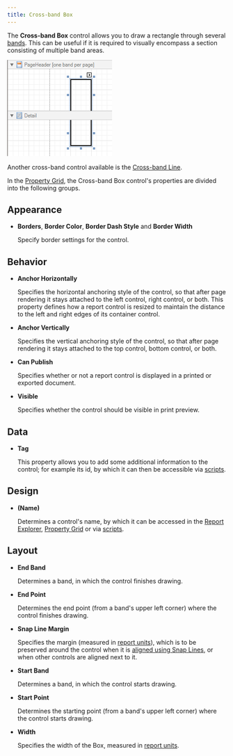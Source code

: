 ```yaml
---
title: Cross-band Box
---
```

The **Cross-band Box** control allows you to draw a rectangle through several [bands](../../../../../../interface-elements-for-desktop/articles/report-designer/report-designer-for-winforms/report-designer-reference/report-bands.md). This can be useful if it is required to visually encompass a section consisting of multiple band areas.

![RD_Controls_CrossBandBox](../../../../../images/Img8313.png)

Another cross-band control available is the [Cross-band Line](../../../../../../interface-elements-for-desktop/articles/report-designer/report-designer-for-winforms/report-designer-reference/report-controls/cross-band-line.md).

In the [Property Grid](../../../../../../interface-elements-for-desktop/articles/report-designer/report-designer-for-winforms/report-designer-reference/report-designer-ui/property-grid.md), the Cross-band Box control's properties are divided into the following groups.

## Appearance
* **Borders**, **Border Color**, **Border Dash Style** and **Border Width**
	
	Specify border settings for the control.

## Behavior
* **Anchor Horizontally**
	
	Specifies the horizontal anchoring style of the control, so that after page rendering it stays attached to the left control, right control, or both. This property defines how a report control is resized to maintain the distance to the left and right edges of its container control.
* **Anchor Vertically**
	
	Specifies the vertical anchoring style of the control, so that after page rendering it stays attached to the top control, bottom control, or both.
* **Can Publish**
	
	Specifies whether or not a report control is displayed in a printed or exported document.
* **Visible**
	
	Specifies whether the control should be visible in print preview.

## Data
* **Tag**
	
	This property allows you to add some additional information to the control; for example its id, by which it can then be accessible via [scripts](../../../../../../interface-elements-for-desktop/articles/report-designer/report-designer-for-winforms/create-reports/miscellaneous/handle-events-via-scripts.md).

 

## Design
* **(Name)**
	
	Determines a control's name, by which it can be accessed in the [Report Explorer](../../../../../../interface-elements-for-desktop/articles/report-designer/report-designer-for-winforms/report-designer-reference/report-designer-ui/report-explorer.md), [Property Grid](../../../../../../interface-elements-for-desktop/articles/report-designer/report-designer-for-winforms/report-designer-reference/report-designer-ui/property-grid.md) or via [scripts](../../../../../../interface-elements-for-desktop/articles/report-designer/report-designer-for-winforms/create-reports/miscellaneous/handle-events-via-scripts.md).

## Layout
* **End Band**
	
	Determines a band, in which the control finishes drawing.
* **End Point**
	
	Determines the end point (from a band's upper left corner) where the control finishes drawing.
* **Snap Line Margin**
	
	Specifies the margin (measured in [report units](../../../../../../interface-elements-for-desktop/articles/report-designer/report-designer-for-winforms/create-reports/basic-operations/change-measurement-units-of-a-report.md)), which is to be preserved around the control when it is [aligned using Snap Lines](../../../../../../interface-elements-for-desktop/articles/report-designer/report-designer-for-winforms/create-reports/basic-operations/controls-positioning.md), or when other controls are aligned next to it.
* **Start Band**
	
	Determines a band,  in which the control starts drawing.
* **Start Point**
	
	Determines the starting point (from a band's upper left corner) where the control starts drawing.
* **Width**
	
	Specifies the width of the Box, measured in [report units](../../../../../../interface-elements-for-desktop/articles/report-designer/report-designer-for-winforms/create-reports/basic-operations/change-measurement-units-of-a-report.md).